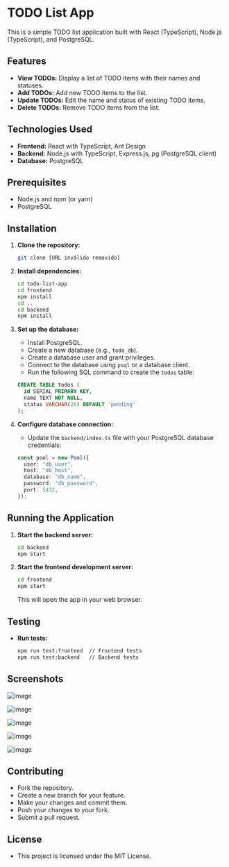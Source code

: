 # TODO List App

This is a simple TODO list application built with React (TypeScript), Node.js (TypeScript), and PostgreSQL.

## Features

- **View TODOs:** Display a list of TODO items with their names and statuses.
- **Add TODOs:** Add new TODO items to the list.
- **Update TODOs:** Edit the name and status of existing TODO items.
- **Delete TODOs:** Remove TODO items from the list.

## Technologies Used

- **Frontend:** React with TypeScript, Ant Design
- **Backend:** Node.js with TypeScript, Express.js, pg (PostgreSQL client)
- **Database:** PostgreSQL

## Prerequisites

- Node.js and npm (or yarn)
- PostgreSQL

## Installation

1.  **Clone the repository:**

    ```bash
    git clone [URL inválido removido]
    ```

2.  **Install dependencies:**

    ```bash
    cd todo-list-app
    cd frontend
    npm install
    cd ..
    cd backend
    npm install
    ```

3.  **Set up the database:**

    - Install PostgreSQL.
    - Create a new database (e.g., `todo_db`).
    - Create a database user and grant privileges.
    - Connect to the database using `psql` or a database client.
    - Run the following SQL command to create the `todos` table:

    ```sql
    CREATE TABLE todos (
      id SERIAL PRIMARY KEY,
      name TEXT NOT NULL,
      status VARCHAR(20) DEFAULT 'pending'
    );
    ```

4.  **Configure database connection:**

    - Update the `backend/index.ts` file with your PostgreSQL database credentials:

    ```typescript
    const pool = new Pool({
      user: "db_user",
      host: "db_host",
      database: "db_name",
      password: "db_password",
      port: 5432,
    });
    ```

## Running the Application

1.  **Start the backend server:**

    ```bash
    cd backend
    npm start
    ```

2.  **Start the frontend development server:**

    ```bash
    cd frontend
    npm start
    ```

    This will open the app in your web browser.

## Testing

- **Run tests:**

  ```bash
  npm run test:frontend  // Frontend tests
  npm run test:backend   // Backend tests
  ```

## Screenshots

![image](https://github.com/user-attachments/assets/64ff3406-dd57-43d3-8173-cb7e49f55be7)

![image](https://github.com/user-attachments/assets/7244e41f-d466-47b1-9d35-a166e5e1b75e)

![image](https://github.com/user-attachments/assets/9230f8f3-f47c-445a-8d11-da808fbf9d56)

![image](https://github.com/user-attachments/assets/d60474aa-02cc-447d-8036-2ae9633d35e9)

![image](https://github.com/user-attachments/assets/bad6ecae-8d0e-4951-ab9a-5ca91e8bb32b)


## Contributing

- Fork the repository.
- Create a new branch for your feature.
- Make your changes and commit them.
- Push your changes to your fork.
- Submit a pull request.

## License

- This project is licensed under the MIT License.
